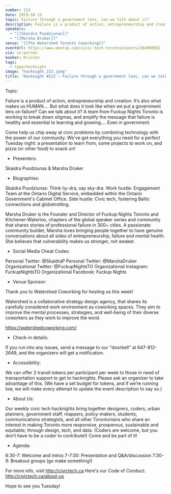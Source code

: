 ```yaml
---
number: 213
date: 2019-10-15
topic: Failure through a government lens, can we talk about it?
description: Failure is a product of action, entrepreneurship and creation. It’s also what makes us HUMAN…. But what does it look like when we put a government lens on failure? Can we talk about it? A team from Fuckup Nights Toronto is working to break down stigmas, and amplify the message that failure is healthy and essential to learning and growing…. Even in government.
speakers:
  - "[[Skaidra Puodziunas]]"
  - "[[Marsha Druker]]"
venue: "[[The Watershed Toronto Coworking]]"
eventUrl: https://www.meetup.com/civic-tech-toronto/events/264998652
via: in-person
booker: Kristen
tags:
  - type/hacknight
image: "hacknight_213.jpeg"
title: 'Hacknight #213 – Failure through a government lens, can we talk about it?'
---
```


Topic:

Failure is a product of action, entrepreneurship and creation. It’s also what makes us HUMAN…. But what does it look like when we put a government lens on failure? Can we talk about it? A team from Fuckup Nights Toronto is working to break down stigmas, and amplify the message that failure is healthy and essential to learning and growing…. Even in government.

Come help us chip away at civic problems by combining technology with the power of our community. We've got everything you need for a perfect Tuesday night: a presentation to learn from, some projects to work on, and pizza (or other food) to snack on!

+ Presenters:

Skaidra Puodziunas & Marsha Druker

+ Biographies:

Skaidra Puodziunas: Think hy-dra, say sky-dra.
Work hustle: Engagement Team at the Ontario Digital Service, embedded within the Ontario Government's Cabinet Office.
Side hustle: Civic tech, fostering Baltic connections and globetrotting.

Marsha Druker is the Founder and Director of Fuckup Nights
Toronto and Kitchener-Waterloo, chapters of the global speaker series
and community that shares stories of professional failure in 300+
cities. A passionate community builder, Marsha loves bringing people together to have genuine conversations about all sides of entrepreneurship, failure and mental health. She believes that vulnerability makes us stronger, not weaker.

+ Social Media Cheat Codes:

Personal Twitter: @SkaidraP
Personal Twitter: @MarshaDruker
Organizational Twitter: @FuckupNightsTO
Organizational Instagram: FuckupNightsTO
Organizational Facebook: Fuckup Nights



+ Venue Sponsor:

Thank you to Watershed Coworking for hosting us this week!

Watershed is a collaborative strategy design agency, that shares its carefully considered work environment as coworking spaces. They aim to improve the mental processes, strategies, and well-being of their diverse coworkers as they work to improve the word.

https://watershedcoworking.com/

+ Check-in details:

If you run into any issues, send a message to our "doorbell" at 647-812-2649, and the organizers will get a notification.

+ Accessibility:

We can offer 2 transit tokens per participant per week to those in need of transportation support to get to hacknights. Please ask an organizer to take advantage of this. (We have a set budget for tokens, and if we’re running low, we will make every attempt to update the event description to say so.)

+ About Us:

Our weekly civic tech hacknights bring together designers, coders, urban planners, government staff, mappers, policy-makers, students, communications strategists, and all other Torontonians who share an interest in making Toronto more responsive, prosperous, sustainable and equitable, through design, tech, and data. (Coders are welcome, but you don’t have to be a coder to contribute!) Come and be part of it!

+ Agenda:

6:30-7: Welcome and intros
7-7:30: Presentation and Q&A/discussion
7:30-9: Breakout groups (go make something!)

For more info, visit http://civictech.ca
Here's our Code of Conduct: http://civictech.ca/about-us

Hope to see you Tuesday!